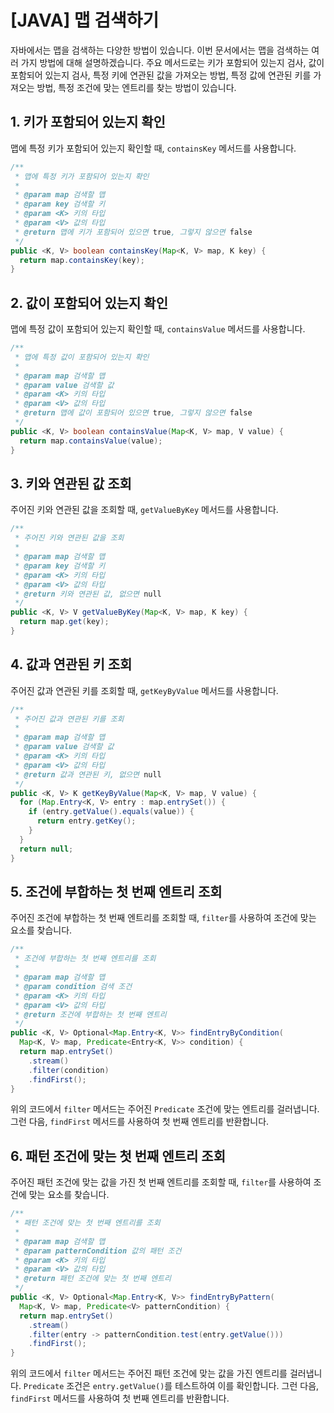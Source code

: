 # [JAVA] 맵 검색하기

자바에서는 맵을 검색하는 다양한 방법이 있습니다. 이번 문서에서는 맵을 검색하는 여러 가지 방법에 대해 설명하겠습니다. 주요 메서드로는 키가 포함되어 있는지 검사, 값이 포함되어 있는지 검사, 특정 키에 연관된 값을 가져오는 방법, 특정 값에 연관된 키를 가져오는 방법, 특정 조건에 맞는 엔트리를 찾는 방법이 있습니다.

## 1. 키가 포함되어 있는지 확인

맵에 특정 키가 포함되어 있는지 확인할 때, `containsKey` 메서드를 사용합니다.

```java
/**
 * 맵에 특정 키가 포함되어 있는지 확인
 *
 * @param map 검색할 맵
 * @param key 검색할 키
 * @param <K> 키의 타입
 * @param <V> 값의 타입
 * @return 맵에 키가 포함되어 있으면 true, 그렇지 않으면 false
 */
public <K, V> boolean containsKey(Map<K, V> map, K key) {
  return map.containsKey(key);
}
```

## 2. 값이 포함되어 있는지 확인

맵에 특정 값이 포함되어 있는지 확인할 때, `containsValue` 메서드를 사용합니다.

```java
/**
 * 맵에 특정 값이 포함되어 있는지 확인
 *
 * @param map 검색할 맵
 * @param value 검색할 값
 * @param <K> 키의 타입
 * @param <V> 값의 타입
 * @return 맵에 값이 포함되어 있으면 true, 그렇지 않으면 false
 */
public <K, V> boolean containsValue(Map<K, V> map, V value) {
  return map.containsValue(value);
}
```

## 3. 키와 연관된 값 조회

주어진 키와 연관된 값을 조회할 때, `getValueByKey` 메서드를 사용합니다.

```java
/**
 * 주어진 키와 연관된 값을 조회
 *
 * @param map 검색할 맵
 * @param key 검색할 키
 * @param <K> 키의 타입
 * @param <V> 값의 타입
 * @return 키와 연관된 값, 없으면 null
 */
public <K, V> V getValueByKey(Map<K, V> map, K key) {
  return map.get(key);
}
```

## 4. 값과 연관된 키 조회

주어진 값과 연관된 키를 조회할 때, `getKeyByValue` 메서드를 사용합니다.

```java
/**
 * 주어진 값과 연관된 키를 조회
 *
 * @param map 검색할 맵
 * @param value 검색할 값
 * @param <K> 키의 타입
 * @param <V> 값의 타입
 * @return 값과 연관된 키, 없으면 null
 */
public <K, V> K getKeyByValue(Map<K, V> map, V value) {
  for (Map.Entry<K, V> entry : map.entrySet()) {
    if (entry.getValue().equals(value)) {
      return entry.getKey();
    }
  }
  return null;
}
```

## 5. 조건에 부합하는 첫 번째 엔트리 조회

주어진 조건에 부합하는 첫 번째 엔트리를 조회할 때, `filter`를 사용하여 조건에 맞는 요소를 찾습니다.

```java
/**
 * 조건에 부합하는 첫 번째 엔트리를 조회
 *
 * @param map 검색할 맵
 * @param condition 검색 조건
 * @param <K> 키의 타입
 * @param <V> 값의 타입
 * @return 조건에 부합하는 첫 번째 엔트리
 */
public <K, V> Optional<Map.Entry<K, V>> findEntryByCondition(
  Map<K, V> map, Predicate<Entry<K, V>> condition) {
  return map.entrySet()
    .stream()
    .filter(condition)
    .findFirst();
}
```

위의 코드에서 `filter` 메서드는 주어진 `Predicate` 조건에 맞는 엔트리를 걸러냅니다. 그런 다음, `findFirst` 메서드를 사용하여 첫 번째 엔트리를 반환합니다.

## 6. 패턴 조건에 맞는 첫 번째 엔트리 조회

주어진 패턴 조건에 맞는 값을 가진 첫 번째 엔트리를 조회할 때, `filter`를 사용하여 조건에 맞는 요소를 찾습니다.

```java
/**
 * 패턴 조건에 맞는 첫 번째 엔트리를 조회
 *
 * @param map 검색할 맵
 * @param patternCondition 값의 패턴 조건
 * @param <K> 키의 타입
 * @param <V> 값의 타입
 * @return 패턴 조건에 맞는 첫 번째 엔트리
 */
public <K, V> Optional<Map.Entry<K, V>> findEntryByPattern(
  Map<K, V> map, Predicate<V> patternCondition) {
  return map.entrySet()
    .stream()
    .filter(entry -> patternCondition.test(entry.getValue()))
    .findFirst();
}
```

위의 코드에서 `filter` 메서드는 주어진 패턴 조건에 맞는 값을 가진 엔트리를 걸러냅니다. `Predicate` 조건은 `entry.getValue()`를 테스트하여 이를 확인합니다. 그런 다음, `findFirst` 메서드를 사용하여 첫 번째 엔트리를 반환합니다.
